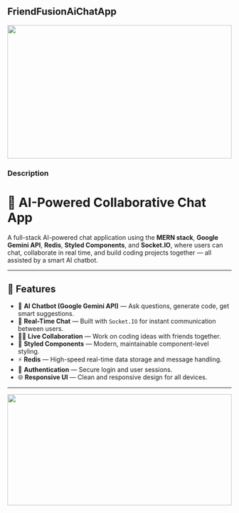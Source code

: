 ## FriendFusionAiChatApp
<img src="https://st4.depositphotos.com/9999814/41772/i/450/depositphotos_417720198-stock-photo-ai-robot-using-computer-to.jpg" width="100%" height="300px" />

### Description

# 🤖 AI-Powered Collaborative Chat App

A full-stack AI-powered chat application using the **MERN stack**, **Google Gemini API**, **Redis**, **Styled Components**, and **Socket.IO**, where users can chat, collaborate in real time, and build coding projects together — all assisted by a smart AI chatbot.

---

## 🚀 Features

- 🧠 **AI Chatbot (Google Gemini API)** — Ask questions, generate code, get smart suggestions.
- 💬 **Real-Time Chat** — Built with `Socket.IO` for instant communication between users.
- 🧑‍💻 **Live Collaboration** — Work on coding ideas with friends together.
- 🧵 **Styled Components** — Modern, maintainable component-level styling.
- ⚡ **Redis** — High-speed real-time data storage and message handling.
- 🔐 **Authentication** — Secure login and user sessions.
- 🌐 **Responsive UI** — Clean and responsive design for all devices.

---

<img src="https://img.freepik.com/free-vector/set-server-room-element-isometric-big-data-processing-data-center-database-concept_39422-909.jpg" width="100%" height="250px" />
